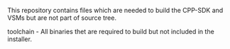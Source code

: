 This repository contains files which are needed to build the CPP-SDK and VSMs but are not part of source tree.

toolchain - All binaries thet are required to build but not included in the installer.